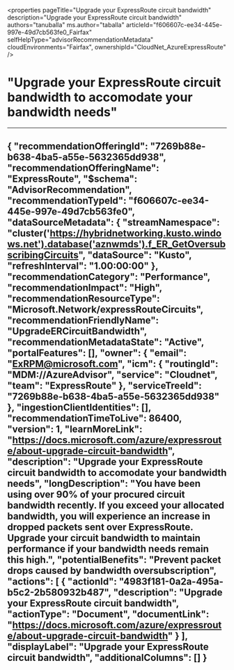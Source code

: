 <properties
    pageTitle="Upgrade your ExpressRoute circuit bandwidth"
    description="Upgrade your ExpressRoute circuit bandwidth"
    authors="tanuballa"
    ms.author="taballa"
    articleId="f606607c-ee34-445e-997e-49d7cb563fe0_Fairfax"
    selfHelpType="advisorRecommendationMetadata"
    cloudEnvironments="Fairfax",
    ownershipId="CloudNet_AzureExpressRoute"
/>
# "Upgrade your ExpressRoute circuit bandwidth to accomodate your bandwidth needs"
---
{
  "recommendationOfferingId": "7269b88e-b638-4ba5-a55e-5632365dd938",
  "recommendationOfferingName": "ExpressRoute",
  "$schema": "AdvisorRecommendation",
  "recommendationTypeId": "f606607c-ee34-445e-997e-49d7cb563fe0",
  "dataSourceMetadata": {
    "streamNamespace": "cluster('https://hybridnetworking.kusto.windows.net').database('aznwmds').f_ER_GetOversubscribingCircuits",
    "dataSource": "Kusto",
    "refreshInterval": "1.00:00:00"
  },
  "recommendationCategory": "Performance",
  "recommendationImpact": "High",
  "recommendationResourceType": "Microsoft.Network/expressRouteCircuits",
  "recommendationFriendlyName": "UpgradeERCircuitBandwidth",
  "recommendationMetadataState": "Active",
  "portalFeatures": [],
  "owner": {
    "email": "ExRPM@microsoft.com",
    "icm": {
      "routingId": "MDM://AzureAdvisor",
      "service": "Cloudnet",
      "team": "ExpressRoute"
    },
    "serviceTreeId": "7269b88e-b638-4ba5-a55e-5632365dd938"
  },
  "ingestionClientIdentities": [],
  "recommendationTimeToLive": 86400,
  "version": 1,
  "learnMoreLink": "https://docs.microsoft.com/azure/expressroute/about-upgrade-circuit-bandwidth",
  "description": "Upgrade your ExpressRoute circuit bandwidth to accomodate your bandwidth needs",
  "longDescription": "You have been using over 90% of your procured circuit bandwidth recently. If you exceed your allocated bandwidth, you will experience an increase in dropped packets sent over ExpressRoute. Upgrade your circuit bandwidth to maintain performance if your bandwidth needs remain this high.",
  "potentialBenefits": "Prevent packet drops caused by bandwidth oversubscription",
  "actions": [
    {
      "actionId": "4983f181-0a2a-495a-b5c2-2b580932b487",
      "description": "Upgrade your ExpressRoute circuit bandwidth",
      "actionType": "Document",
      "documentLink": "https://docs.microsoft.com/azure/expressroute/about-upgrade-circuit-bandwidth"
    }
  ],
  "displayLabel": "Upgrade your ExpressRoute circuit bandwidth",
  "additionalColumns": []
}
---
